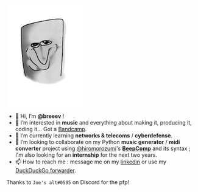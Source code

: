 <img src="avatar.png" width="200"/>  

- 👋 Hi, I’m **@breeev** !
- 👀 I’m interested in **music** and everything about making it, producing it, coding it... Got a [Bandcamp](https://breee.bandcamp.com).
- 🌱 I’m currently learning **networks & telecoms** / **cyberdefense**.
- 💞️ I’m looking to collaborate on my Python **music generator** / **midi converter** project using [@hiromorozumi](https://github.com/hiromorozumi)'s [**BeepComp**](http://hiromorozumi.com/beepcomp) and its syntax ; I'm also looking for an **internship** for the next two years.
- 📫 How to reach me : message me on my [linkedin](https://www.linkedin.com/in/breval-ferrari/) or use my [DuckDuckGo forwarder](mailto:breee@duck.com).  

Thanks to `Joe's alt#0595` on Discord for the pfp!
